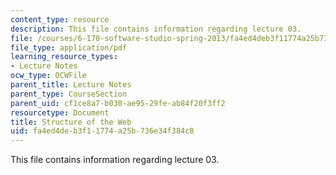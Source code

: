 ```yaml
---
content_type: resource
description: This file contains information regarding lecture 03.
file: /courses/6-170-software-studio-spring-2013/fa4ed4deb3f11774a25b736e34f384c8_MIT6_170S13_03-www-struct.pdf
file_type: application/pdf
learning_resource_types:
- Lecture Notes
ocw_type: OCWFile
parent_title: Lecture Notes
parent_type: CourseSection
parent_uid: cf1ce8a7-b030-ae95-29fe-ab84f20f3ff2
resourcetype: Document
title: Structure of the Web
uid: fa4ed4de-b3f1-1774-a25b-736e34f384c8
---
```

This file contains information regarding lecture 03.

